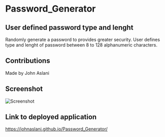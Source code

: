 # Password_Generator

## User defined password type and lenght

Randomly generate a password to provides greater security. User defines type and lenght of password between 8 to 128 alphanumeric characters.

## Contributions

Made by John Aslani

## Screenshot

![Screenshot](./asset/images/Screenshot.PNG)

## Link to deployed application

https://johnaslani.github.io/Password_Generator/
